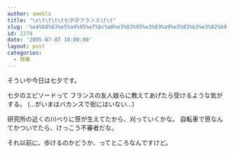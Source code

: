 ```yaml
---
author: ameblo
title: "\n\t\t\t\t七夕＠フランス\t\t"
slug: '%e4%b8%83%e5%a4%95%ef%bc%a0%e3%83%95%e3%83%a9%e3%83%b3%e3%82%b9'
id: 2274
date: '2005-07-07 10:00:00'
layout: post
categories:
  - 随筆
---
```


そういや今日は七夕です。

七夕のエピソードって フランスの友人娘らに教えてあげたら受けるような気がする。 (…がいまはバカンスで街にはいない…)

研究所の近くの川べりに笹が生えてたから、刈っていくかな。 自転車で笹なんてかついでたら、けっこう不審者だな。

それ以前に、歩けるのかどうか、ってところなんですけど。